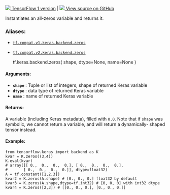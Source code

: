 [ ![](https://tensorflow.google.cn/images/tf_logo_32px.png) TensorFlow 1
version](/versions/r1.15/api_docs/python/tf/keras/backend/zeros) |  [
![](https://tensorflow.google.cn/images/GitHub-Mark-32px.png) View source on
GitHub
](https://github.com/tensorflow/tensorflow/blob/r2.0/tensorflow/python/keras/backend.py#L1274-L1311)  
  
  
Instantiates an all-zeros variable and returns it.

### Aliases:

  * [`tf.compat.v1.keras.backend.zeros`](/api_docs/python/tf/keras/backend/zeros)
  * [`tf.compat.v2.keras.backend.zeros`](/api_docs/python/tf/keras/backend/zeros)

    
    
    tf.keras.backend.zeros(
        shape,
        dtype=None,
        name=None
    )
    

#### Arguments:

  * **`shape`** : Tuple or list of integers, shape of returned Keras variable
  * **`dtype`** : data type of returned Keras variable
  * **`name`** : name of returned Keras variable

#### Returns:

A variable (including Keras metadata), filled with `0.0`. Note that if `shape`
was symbolic, we cannot return a variable, and will return a dynamically-
shaped tensor instead.

#### Example:

    
    
    from tensorflow.keras import backend as K
    kvar = K.zeros((3,4))
    K.eval(kvar)
    # array([[ 0.,  0.,  0.,  0.], [ 0.,  0.,  0.,  0.],
    #       [ 0.,  0.,  0.,  0.]], dtype=float32)
    A = tf.constant([1,2,3])
    kvar2 = K.zeros(A.shape) # [0., 0., 0.] float32 by default
    kvar3 = K.zeros(A.shape,dtype=tf.int32) # [0, 0, 0] with int32 dtype
    kvar4 = K.zeros([2,3]) # [[0., 0., 0.], [0., 0., 0.]]
    

